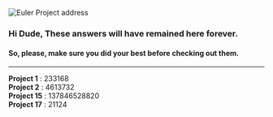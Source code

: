 ![Euler Project address](https://projecteuler.net/themes/20210213/logo_default.png)
### Hi Dude, These answers will have remained here forever.
#### So, please, make sure you did your best before checking out them.
<hr>

**Project 1**         : 233168 <br>
**Project 2**         : 4613732 <br>
**Project 15**        : 137846528820 <br>
**Project 17**        : 21124
